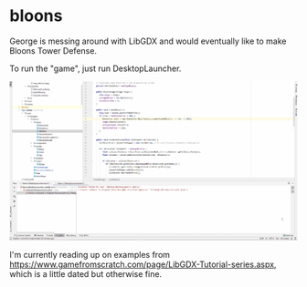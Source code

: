 # bloons
George is messing around with LibGDX and would eventually like to make Bloons Tower Defense.

To run the "game", just run DesktopLauncher.

![](bloonsTouhouDefense.gif)

I'm currently reading up on examples from https://www.gamefromscratch.com/page/LibGDX-Tutorial-series.aspx, which is a little dated but otherwise fine.